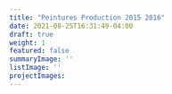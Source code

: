 ```yaml
---
title: "Peintures Production 2015 2016"
date: 2021-08-25T16:31:49-04:00
draft: true
weight: 1
featured: false
summaryImage: ''
listImage: ''
projectImages:
---
```

